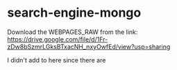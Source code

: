 # search-engine-mongo

Download the WEBPAGES_RAW from the link: https://drive.google.com/file/d/1Fr-zDw8bSzmrLGksBTxacNH_nxyOwfEd/view?usp=sharing

I didn't add to here since there are 
